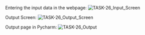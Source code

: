 Entering the input data in the webpage:
![TASK-26_Input_Screen](https://github.com/AnbarasiC/TASK-26/assets/147256510/4e7f1593-2c4f-4031-b941-ebf48440fc45)

Output Screen:
![TASK-26_Output_Screen](https://github.com/AnbarasiC/TASK-26/assets/147256510/63c9b388-6c79-452c-9473-214247be5947)

Output page in Pycharm:
![TASK-26_Output](https://github.com/AnbarasiC/TASK-26/assets/147256510/7569529b-efbc-4bdf-8ed5-ddeccd8d969d)
